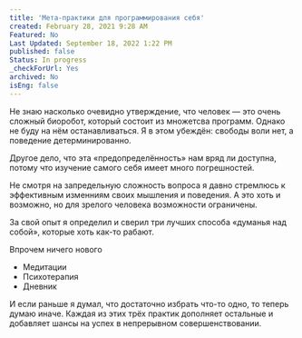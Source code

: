 ```yaml
---
title: 'Мета-практики для программирования себя'
created: February 28, 2021 9:28 AM
Featured: No
Last Updated: September 18, 2022 1:22 PM
published: false
Status: In progress
_checkForUrl: Yes
archived: No
isEng: false
---
```


Не знаю насколько очевидно утверждение, что человек — это очень сложный биоробот, который состоит из множетсва программ. Однако не буду на нём останавливаться. Я в этом убеждён: свободы воли нет, а поведение детерминированно.

Другое дело, что эта «предопределённость» нам вряд ли доступна, потому что изучение самого себя имеет много погрешностей.

Не смотря на запредельную сложность вопроса я давно стремлюсь к эффективным изменниям своих мышления и поведения. А это хоть и возможно, но для зрелого человека возможности ограничены.

За свой опыт я определил и сверил три лучших способа «думанья над собой», которые хоть как-то рабают.

Впрочем ничего нового

- Медитации
- Психотерапия
- Дневник

И если раньше я думал, что достаточно избрать что-то одно, то теперь думаю иначе. Каждая из этих трёх практик дополняет остальные и добавляет шансы на успех в непрерывном совершенствовании.